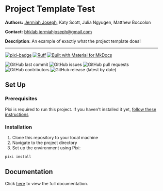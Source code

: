 # Project Template Test

**Authors:** [Jermiah Joseph](https://github.com/jjjermiah), Katy Scott, Julia Ngyugen, Matthew Boccolon

**Contact:** [bhklab.jermiahjoseph@gmail.com](mailto:bhklab.jermiahjoseph@gmail.com)

**Description:** An example of exactly what the project template does!

--------------------------------------

[![pixi-badge](https://img.shields.io/endpoint?url=https://raw.githubusercontent.com/prefix-dev/pixi/main/assets/badge/v0.json&style=flat-square)](https://github.com/prefix-dev/pixi)
[![Ruff](https://img.shields.io/endpoint?url=https://raw.githubusercontent.com/astral-sh/ruff/main/assets/badge/v2.json&style=flat-square)](https://github.com/astral-sh/ruff)
[![Built with Material for MkDocs](https://img.shields.io/badge/mkdocs--material-gray?logo=materialformkdocs&style=flat-square)](https://github.com/squidfunk/mkdocs-material)

![GitHub last commit](https://img.shields.io/github/last-commit/bhklab/project-template-test?style=flat-square)
![GitHub issues](https://img.shields.io/github/issues/bhklab/project-template-test?style=flat-square)
![GitHub pull requests](https://img.shields.io/github/issues-pr/bhklab/project-template-test?style=flat-square)
![GitHub contributors](https://img.shields.io/github/contributors/bhklab/project-template-test?style=flat-square)
![GitHub release (latest by date)](https://img.shields.io/github/v/release/bhklab/project-template-test?style=flat-square)

## Set Up

### Prerequisites

Pixi is required to run this project.
If you haven't installed it yet, [follow these instructions](https://pixi.sh/latest/)

### Installation

1. Clone this repository to your local machine
2. Navigate to the project directory
3. Set up the environment using Pixi:

```bash
pixi install
```

## Documentation

Click [here](https://bhklab.github.io/project-template-test) to view the full documentation.
